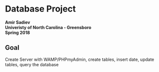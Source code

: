 # Database Project

**Amir Sadiev**  
**Univeristy of North Carolina - Greensboro**  
**Spring 2018**

## Goal
Create Server with WAMP/PHPmyAdmin, create tables, insert date, update tables, query the database
